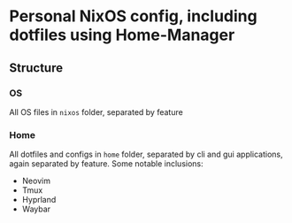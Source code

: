 # Personal NixOS config, including dotfiles using Home-Manager

## Structure

### OS

All OS files in `nixos` folder, separated by feature

### Home

All dotfiles and configs in `home` folder, separated by cli and gui applications, again separated by feature.
Some notable inclusions:

- Neovim
- Tmux
- Hyprland
- Waybar
